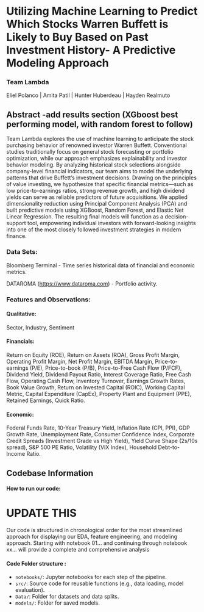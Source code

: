 # Utilizing Machine Learning to Predict Which Stocks Warren Buffett is Likely to Buy Based on Past Investment History- A Predictive Modeling Approach

### Team Lambda
Eliel Polanco |
Amita Patil |
Hunter Huberdeau | 
Hayden Realmuto

## Abstract -add results section (XGboost best performing model, with random forest to follow)
Team Lambda explores the use of machine learning to anticipate the stock purchasing behavior of renowned investor Warren Buffett. Conventional studies traditionally focus on general stock forecasting or portfolio optimization, while our approach emphasizes explainability and investor behavior modeling. By analyzing historical stock selections alongside company-level financial indicators, our team aims to model the underlying patterns that drive Buffett’s investment decisions. Drawing on the principles of value investing, we hypothesize that specific financial metrics—such as low price-to-earnings ratios, strong revenue growth, and high dividend yields can serve as reliable predictors of future acquisitions. We applied dimensionality reduction using Principal Component Analysis (PCA) and built predictive models using XGBoost, Random Forest, and Elastic Net Linear Regression. The resulting final models will function as a decision-support tool, empowering individual investors with forward-looking insights into one of the most closely followed investment strategies in modern finance.

### Data Sets:
Bloomberg Terminal - Time series historical data of financial and economic metrics.

DATAROMA (https://www.dataroma.com) - Portfolio activity. 

### Features and Observations: 
#### Qualitative: 
Sector, Industry, Sentiment 

#### Financials: 
Return on Equity (ROE), Return on Assets (ROA), Gross Profit Margin, Operating Profit Margin, Net Profit Margin, EBITDA Margin, Price-to-earnings (P/E), Price-to-book (P/B), Price-to-Free Cash Flow (P/FCF), Dividend Yield, Dividend Payout Ratio, Interest Coverage Ratio, Free Cash Flow, Operating Cash Flow, Inventory Turnover, Earnings Growth Rates, Book Value Growth, Return on Invested Capital (ROIC), Working Capital Metric, Capital Expenditure (CapEx), Property Plant and Equipment (PPE), Retained Earnings, Quick Ratio. 

#### Economic: 
Federal Funds Rate, 10-Year Treasury Yield, Inflation Rate (CPI, PPI), GDP Growth Rate, Unemployment Rate, Consumer Confidence Index, Corporate Credit Spreads (Investment Grade vs High Yield), Yield Curve Shape (2s/10s spread), S&P 500 PE Ratio, Volatility (VIX Index), Household Debt-to-Income Ratio. 

## Codebase Information

#### How to run our code:
# UPDATE THIS
Our code is structured in chronological order for the most streamlined approach for displaying our EDA, feature engineering, and modeling approach. Starting with notebook 01... and continuing through notebook xx... will provide a complete and comprehensive analysis

#### Code Folder structure :
 - `notebooks/`: Jupyter notebooks for each step of the pipeline.
- `src/`: Source code for reusable functions (e.g., data loading, model evaluation).
- `Data/`: Folder for datasets and data splits.
- `models/`: Folder for saved models.



